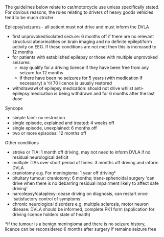 The guidelines below relate to car/motorcycle use unless specifically stated. For obvious reasons, the rules relating to drivers of heavy goods vehicles tend to be much stricter  
  
Epilepsy/seizures \- all patient must not drive and must inform the DVLA  
* first unprovoked/isolated seizure: 6 months off if there are no relevant structural abnormalities on brain imaging and no definite epileptiform activity on EEG. If these conditions are not met then this is increased to 12 months
* for patients with established epilepsy or those with multiple unprovoked seizures:
	+ may qualify for a driving licence if they have been free from any seizure for 12 months
	+ if there have been no seizures for 5 years (with medication if necessary) a 'til 70 licence is usually restored
* withdrawawl of epilepsy medication: should not drive whilst anti\-epilepsy medication is being withdrawn and for 6 months after the last dose

  
Syncope  
* simple faint: no restriction
* single episode, explained and treated: 4 weeks off
* single episode, unexplained: 6 months off
* two or more episodes: 12 months off

  
Other conditions  
* stroke or TIA: 1 month off driving, may not need to inform DVLA if no residual neurological deficit
* multiple TIAs over short period of times: 3 months off driving and inform DVLA
* craniotomy e.g. For meningioma: 1 year off driving\*
* pituitary tumour: craniotomy: 6 months; trans\-sphenoidal surgery 'can drive when there is no debarring residual impairment likely to affect safe driving'
* narcolepsy/cataplexy: cease driving on diagnosis, can restart once 'satisfactory control of symptoms'
* chronic neurological disorders e.g. multiple sclerosis, motor neuron disease: DVLA should be informed, complete PK1 form (application for driving licence holders state of health)

  
  
\*if the tumour is a benign meningioma and there is no seizure history, licence can be reconsidered 6 months after surgery if remains seizure free